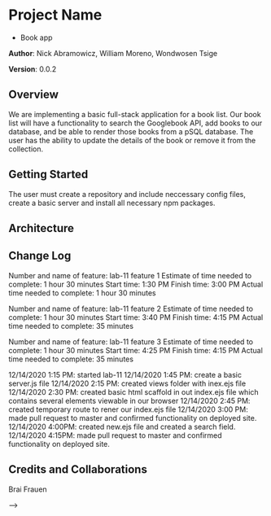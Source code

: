
# Project Name

- Book app

**Author**: Nick Abramowicz, William Moreno, Wondwosen Tsige

**Version**: 0.0.2

## Overview

We are implementing a basic full-stack application for a book list. Our book list will have a functionality to search the Googlebook API, add books to our database, and be able to render those books from a pSQL database. The user has the ability to update the details of the book or remove it from the collection.

## Getting Started
<!-- What are the steps that a user must take in order to build this app on their own machine and get it running? -->
The user must create a repository and include neccessary config files, create a basic server and install all necessary npm packages.

## Architecture
<!-- Provide a detailed description of the application design. What technologies (languages, libraries, etc) you're using, and any other relevant design information. -->

## Change Log

Number and name of feature: lab-11 feature 1
Estimate of time needed to complete: 1 hour 30 minutes
Start time: 1:30 PM
Finish time: 3:00 PM
Actual time needed to complete: 1 hour 30 minutes


Number and name of feature: lab-11 feature 2
Estimate of time needed to complete: 1 hour 30 minutes
Start time: 3:40 PM
Finish time: 4:15 PM
Actual time needed to complete: 35 minutes

Number and name of feature: lab-11 feature 3
Estimate of time needed to complete: 1 hour 30 minutes
Start time: 4:25 PM
Finish time: 4:15 PM
Actual time needed to complete: 35 minutes

12/14/2020 1:15 PM: started lab-11
12/14/2020 1:45 PM: create a basic server.js file
12/14/2020 2:15 PM: created views folder with inex.ejs file
12/14/2020 2:30 PM: created basic html scaffold in out index.ejs file which contains several elements viewable in our browser
12/14/2020 2:45 PM: created temporary route to rener our index.ejs file
12/14/2020 3:00 PM: made pull request to master and confirmed functionality on deployed site.
12/14/2020 4:00PM: created new.ejs file and created a search field.
12/14/2020 4:15PM: made pull request to master and confirmed functionality on deployed site.


## Credits and Collaborations
Brai Frauen
<!-- Give credit (and a link) to other people or resources that helped you build this application. -->
-->